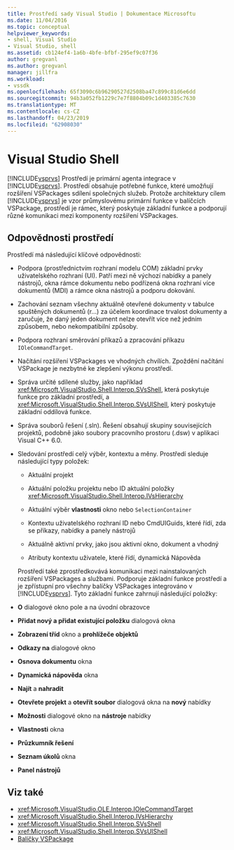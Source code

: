 ```yaml
---
title: Prostředí sady Visual Studio | Dokumentace Microsoftu
ms.date: 11/04/2016
ms.topic: conceptual
helpviewer_keywords:
- shell, Visual Studio
- Visual Studio, shell
ms.assetid: cb124ef4-1a6b-4bfe-bfbf-295ef9c07f36
author: gregvanl
ms.author: gregvanl
manager: jillfra
ms.workload:
- vssdk
ms.openlocfilehash: 65f3090c6b96290527d2508ba47c899c81d6e6dd
ms.sourcegitcommit: 94b3a052fb1229c7e7f8804b09c1d403385c7630
ms.translationtype: MT
ms.contentlocale: cs-CZ
ms.lasthandoff: 04/23/2019
ms.locfileid: "62908030"
---
```

# <a name="visual-studio-shell"></a>Visual Studio Shell
[!INCLUDE[vsprvs](../../code-quality/includes/vsprvs_md.md)] Prostředí je primární agenta integrace v [!INCLUDE[vsprvs](../../code-quality/includes/vsprvs_md.md)]. Prostředí obsahuje potřebné funkce, které umožňují rozšíření VSPackages sdílení společných služeb. Protože architektury cílem [!INCLUDE[vsprvs](../../code-quality/includes/vsprvs_md.md)] je vzor průmyslovému primární funkce v balíčcích VSPackage, prostředí je rámec, který poskytuje základní funkce a podporují různé komunikaci mezi komponenty rozšíření VSPackages.

## <a name="shell-responsibilities"></a>Odpovědnosti prostředí
 Prostředí má následující klíčové odpovědnosti:

- Podpora (prostřednictvím rozhraní modelu COM) základní prvky uživatelského rozhraní (UI). Patří mezi ně výchozí nabídky a panely nástrojů, okna rámce dokumentu nebo podřízená okna rozhraní více dokumentů (MDI) a rámce okna nástrojů a podporu dokování.

- Zachování seznam všechny aktuálně otevřené dokumenty v tabulce spuštěných dokumentů (r...) za účelem koordinace trvalost dokumenty a zaručuje, že daný jeden dokument nelze otevřít více než jedním způsobem, nebo nekompatibilní způsoby.

- Podpora rozhraní směrování příkazů a zpracování příkazu `IOleCommandTarget`.

- Načítání rozšíření VSPackages ve vhodných chvílích. Zpoždění načítání VSPackage je nezbytné ke zlepšení výkonu prostředí.

- Správa určité sdílené služby, jako například <xref:Microsoft.VisualStudio.Shell.Interop.SVsShell>, která poskytuje funkce pro základní prostředí, a <xref:Microsoft.VisualStudio.Shell.Interop.SVsUIShell>, který poskytuje základní oddílová funkce.

- Správa souborů řešení (.sln). Řešení obsahují skupiny souvisejících projektů, podobně jako soubory pracovního prostoru (.dsw) v aplikaci Visual C++ 6.0.

- Sledování prostředí celý výběr, kontextu a měny. Prostředí sleduje následující typy položek:

  - Aktuální projekt

  - Aktuální položku projektu nebo ID aktuální položky <xref:Microsoft.VisualStudio.Shell.Interop.IVsHierarchy>

  - Aktuální výběr **vlastnosti** okno nebo `SelectionContainer`

  - Kontextu uživatelského rozhraní ID nebo CmdUIGuids, které řídí, zda se příkazy, nabídky a panely nástrojů

  - Aktuálně aktivní prvky, jako jsou aktivní okno, dokument a vhodný

  - Atributy kontextu uživatele, které řídí, dynamická Nápověda

  Prostředí také zprostředkovává komunikaci mezi nainstalovaných rozšíření VSPackages a službami. Podporuje základní funkce prostředí a je zpřístupní pro všechny balíčky VSPackages integrováno v [!INCLUDE[vsprvs](../../code-quality/includes/vsprvs_md.md)]. Tyto základní funkce zahrnují následující položky:

- **O** dialogové okno pole a na úvodní obrazovce

- **Přidat nový a přidat existující položku** dialogová okna

- **Zobrazení tříd** okno a **prohlížeče objektů**

- **Odkazy na** dialogové okno

- **Osnova dokumentu** okna

- **Dynamická nápověda** okna

- **Najít** a **nahradit**

- **Otevřete projekt** a **otevřít soubor** dialogová okna na **nový** nabídky

- **Možnosti** dialogové okno na **nástroje** nabídky

- **Vlastnosti** okna

- **Průzkumník řešení**

- **Seznam úkolů** okna

- **Panel nástrojů**

## <a name="see-also"></a>Viz také
- <xref:Microsoft.VisualStudio.OLE.Interop.IOleCommandTarget>
- <xref:Microsoft.VisualStudio.Shell.Interop.IVsHierarchy>
- <xref:Microsoft.VisualStudio.Shell.Interop.SVsShell>
- <xref:Microsoft.VisualStudio.Shell.Interop.SVsUIShell>
- [Balíčky VSPackage](../../extensibility/internals/vspackages.md)